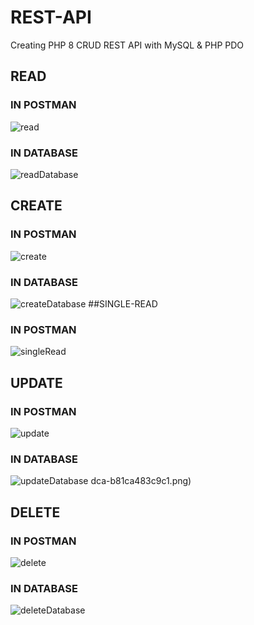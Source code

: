 # REST-API
  Creating PHP 8 CRUD REST API with MySQL & PHP PDO<br>
## READ
### IN POSTMAN
![read](https://user-images.githubusercontent.com/117428065/206448538-83d87490-78ee-4aeb-9daf-1e0a5ed10712.png)
### IN DATABASE
![readDatabase](https://user-images.githubusercontent.com/117428065/206448800-428b866c-1205-4011-bdd7-d02b686f347e.png)
## CREATE
### IN POSTMAN
![create](https://user-images.githubusercontent.com/117428065/206447783-b64c9bdb-01ba-4a29-9a38-4a3351cc04a7.png)
### IN DATABASE
![createDatabase](https://user-images.githubusercontent.com/117428065/206449249-c7f6cf61-17e2-418c-9e27-c5c9e4c8ed67.png)
##SINGLE-READ
### IN POSTMAN
![singleRead](https://user-images.githubusercontent.com/117428065/206450259-3a123cf0-ab2c-4051-8423-6dea306ae896.png)
## UPDATE
### IN POSTMAN
![update](https://user-images.githubusercontent.com/117428065/206449637-279ab73a-c47d-4ec9-8ff1-7e40d2b05877.png)
### IN DATABASE
![updateDatabase](https://user-images.githubusercontent.com/117428065/206449933-31dbeb7d-bc3a-4996-aa12-f2b287e3e10a.png)
dca-b81ca483c9c1.png)
## DELETE
### IN POSTMAN
![delete](https://user-images.githubusercontent.com/117428065/206449967-b60ff02b-9533-4f4c-a52e-e35e0b2fec21.png)
### IN DATABASE
![deleteDatabase](https://user-images.githubusercontent.com/117428065/206449980-acb09865-d40e-4b86-91bb-9c761d8d3a0f.png)

